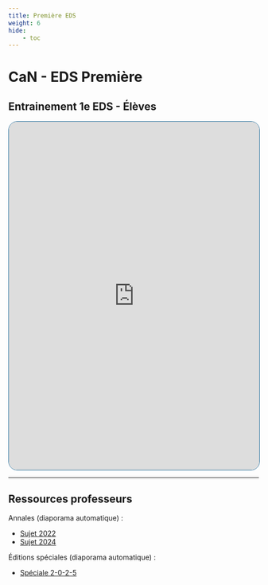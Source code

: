 ```yaml
---
title: Première EDS
weight: 6
hide: 
    - toc
---
```


# CaN - EDS Première

## Entrainement 1e EDS - Élèves

<iframe src="https://coopmaths.fr/alea/?EEEE2e0a294917eb146127eb0f22272e26ee2b0a25f21399139d0f2f181826330f1e2d0a12d2133612d112c726ee2b1d17e614bb26ee2b2d17fa2b4d2cca295327c227c32d5c1b192078136a0f1c2633208e17e60f1c2633209a181c263928e62cce271726ee2b2217e6" width="100%" height="700px" style="border: 1px solid #216C9A; border-radius:18px;" allowfullscreen></iframe>

---

## Ressources professeurs

Annales (diaporama automatique) :

* [Sujet 2022](https://coopmaths.fr/alea/?uuid=99a59&id=can1a-2022&n=30&d=25&alea=29TK&v=diaporama&ds=10000000&es=0111000&ds=10000000)
* [Sujet 2024](https://coopmaths.fr/alea/?uuid=640f2&id=can1a-2024&n=30&d=25&s=false&s2=1-2-3-4-5-6-7-8-9-10-11-12-13-14-15-16-17-18-19-20-21-22-23-24-25-26-27-28-29-30&s3=false&alea=2ho7&v=diaporama&ds=10000000&es=0111000&ds=10000000)


Éditions spéciales (diaporama automatique) :

* [Spéciale 2-0-2-5](https://coopmaths.fr/alea/?uuid=7244e&id=can1a-NY2025&n=30&d=30&s=false&s2=1-2-3-4-5-6-7-8-9-10-11-12-13-14-15-16-17-18-19-20-21-22-23-24-25-26-27-28-29-30&s3=false&alea=HsUA&v=diaporama&ds=10000000&es=0111000&ds=10000000)
